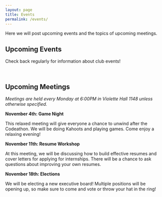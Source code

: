 ```yaml
---
layout: page
title: Events
permalink: /events/
---
```


Here we will post upcoming events and the topics of upcoming meetings. 



## Upcoming Events

Check back regularly for information about club events!

<br/>


## Upcoming Meetings

*Meetings are held every Monday at 6:00PM in Violette Hall 1148 unless otherwise specified.*


**November 4th: Game Night**

This relaxed meeting will give everyone a chance to unwind after the Codeathon. We will be doing Kahoots and playing games. Come enjoy a relaxing evening! 


**November 11th: Resume Workshop**

At this meeting, we will be discussing how to build effective resumes and cover letters for applying for internships. There will be a chance to ask questions about improving your own resumes. 


**November 18th: Elections**

We will be electing a new executive board! Multiple positions will be opening up, so make sure to come and vote or throw your hat in the ring! 


[HT]: {{site.baseurl}}/hacktruman/
[GJ]: {{site.baseurl}}/gamejam/
[HI]: https://hackisu.org
[SH]: https://hackathon.mst.edu
[RT]: https://www.eventbrite.com/e/shamhacks-2018-tickets-39820147132
[BI]: https://bsidesiowa.com
[HUI]: https://bigdata.uiowa.edu/
[TH]: http://tigerhacks.missouri.edu/
[THSignUp]: https://docs.google.com/forms/d/e/1FAIpQLSfr4ToMbz6rgbkddFVo2f28jlBnWvGhA_iqpOnnYJaxyXPjgQ/viewform
[prereg]: https://docs.google.com/forms/d/e/1FAIpQLSchsn5GW4XCcQAdmWlcy_RlRr8HXViZeXF0hDagANh5dkHEhQ/viewform
[S&T]: https://pickhacks.io/
[S&T_location]: https://www.google.com/maps/place/Havener+Center/@38.1959288,-91.9552169,9z/data=!4m5!3m4!1s0x87da54c8a1cb72e5:0x5433f63da26259b6!8m2!3d37.9548037!4d-91.7763536?shorturl=1
[SO]: https://www.soinc.org/game-b